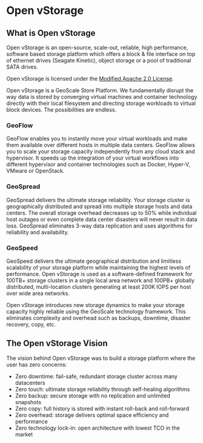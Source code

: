 # Open vStorage
## What is Open vStorage

Open vStorage is an open-source, scale-out, reliable, high performance, software based storage platform which offers a block & file interface on top of ethernet drives (Seagate Kinetic), object storage or a pool of traditional SATA drives.

Open vStorage is licensed under the [Modified Apache 2.0 License](https://www.openvstorage.org/license/).

Open vStorage is a GeoScale Store Platform. We fundamentally disrupt the way data is stored by converging virtual machines and container technology directly with their local filesystem and directing storage workloads to virtual block devices. The possibilities are endless.

### GeoFlow
GeoFlow enables you to instantly move your virtual workloads and make them available over different hosts in multiple data centers. GeoFlow allows you to scale your storage capacity independently from any cloud stack and hypervisor. It speeds up the integration of your virtual workflows into different hypervisor and container technologies such as Docker, Hyper-V, VMware or OpenStack.

### GeoSpread
GeoSpread delivers the ultimate storage reliability. Your storage cluster is geographically distributed and spread into multiple storage hosts and data centers. The overall storage overhead decreases up to 50% while individual host outages or even complete data center disasters will never result in data loss. GeoSpread eliminates 3-way data replication and uses algorithms for reliability and availability.

### GeoSpeed
GeoSpeed delivers the ultimate geographical distribution and limitless scalability of your storage platform while maintaining the highest levels of performance. Open vStorage is used as a software-defined framework for 100TB+ storage clusters in a single local area network and 100PB+ globally distributed, multi-location clusters generating at least 200K IOPS per host over wide area networks.

Open vStorage introduces new storage dynamics to make your storage capacity highly reliable using the GeoScale technology framework. This eliminates complexity and overhead such as backups, downtime, disaster recovery, copy, etc.

## The Open vStorage Vision
 The vision behind Open vStorage was to build a storage platform where the user has zero concerns:
* Zero downtime: fail-safe, redundant storage cluster across many datacenters
* Zero touch: ultimate storage reliability through self-healing algorithms
* Zero backup: secure storage with no replication and unlimited snapshots
* Zero copy: full history is stored with instant roll-back and roll-forward
* Zero overhead: storage delivers optimal space efficiency and performance
* Zero technology lock-in: open architecture with lowest TCO in the market

